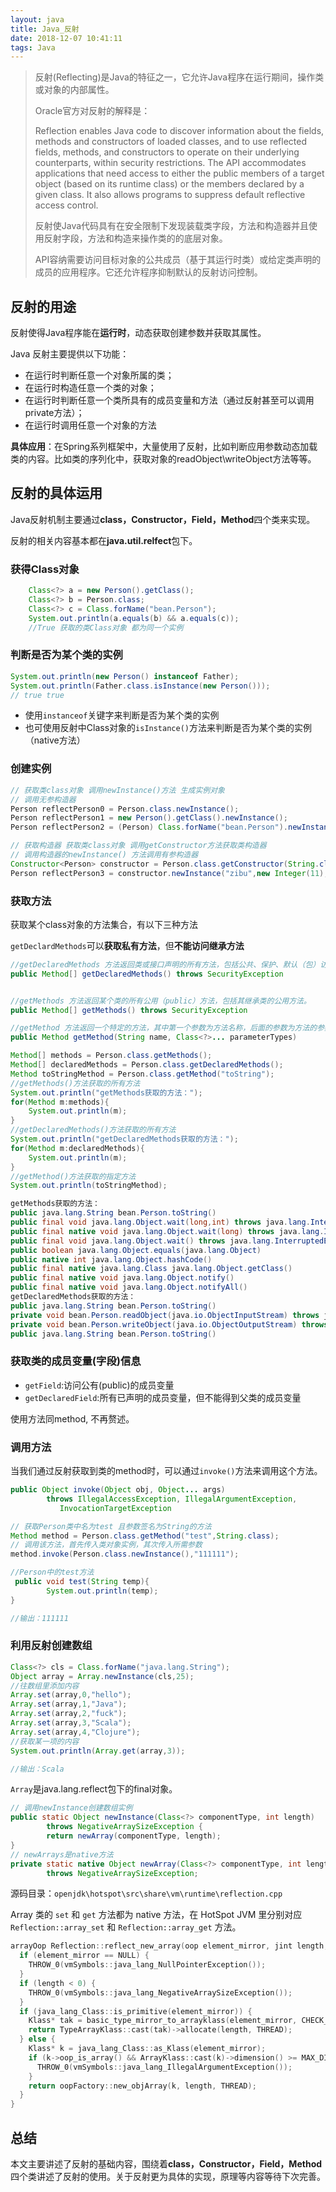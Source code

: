 ```yaml
---
layout: java
title: Java_反射
date: 2018-12-07 10:41:11
tags: Java
---
```


> 反射(Reflecting)是Java的特征之一，它允许Java程序在运行期间，操作类或对象的内部属性。
>
> Oracle官方对反射的解释是：
>
> Reflection enables Java code to discover information about the fields, methods and constructors of loaded classes, and to use reflected fields, methods, and constructors to operate on their underlying counterparts, within security restrictions.
> The API accommodates applications that need access to either the public members of a target object (based on its runtime class) or the members declared by a given class. It also allows programs to suppress default reflective access control.
>
> 反射使Java代码具有在安全限制下发现装载类字段，方法和构造器并且使用反射字段，方法和构造来操作类的的底层对象。
>
> API容纳需要访问目标对象的公共成员（基于其运行时类）或给定类声明的成员的应用程序。它还允许程序抑制默认的反射访问控制。

<!--more-->

## 反射的用途

反射使得Java程序能在**运行时**，动态获取创建参数并获取其属性。

Java 反射主要提供以下功能：

- 在运行时判断任意一个对象所属的类；
- 在运行时构造任意一个类的对象；
- 在运行时判断任意一个类所具有的成员变量和方法（通过反射甚至可以调用private方法）；
- 在运行时调用任意一个对象的方法

**具体应用**：在Spring系列框架中，大量使用了反射，比如判断应用参数动态加载类的内容。比如类的序列化中，获取对象的readObject\writeObject方法等等。

## 反射的具体运用

Java反射机制主要通过**class，Constructor，Field，Method**四个类来实现。

反射的相关内容基本都在**java.util.relfect**包下。

### 获得Class对象

```java
    Class<?> a = new Person().getClass();
    Class<?> b = Person.class;
    Class<?> c = Class.forName("bean.Person");
    System.out.println(a.equals(b) && a.equals(c));
	//True 获取的类Class对象 都为同一个实例
```

### 判断是否为某个类的实例

```java
System.out.println(new Person() instanceof Father);
System.out.println(Father.class.isInstance(new Person()));
// true true
```

* 使用`instanceof`关键字来判断是否为某个类的实例
* 也可使用反射中Class对象的`isInstance()`方法来判断是否为某个类的实例（native方法）

### 创建实例

```java
// 获取类class对象 调用newInstance()方法 生成实例对象
// 调用无参构造器
Person reflectPerson0 = Person.class.newInstance();
Person reflectPerson1 = new Person().getClass().newInstance();
Person reflectPerson2 = (Person) Class.forName("bean.Person").newInstance();

// 获取构造器 获取类class对象 调用getConstructor方法获取类构造器
// 调用构造器的newInstance() 方法调用有参构造器
Constructor<Person> constructor = Person.class.getConstructor(String.class,Integer.class,Gender.class);
Person reflectPerson3 = constructor.newInstance("zibu",new Integer(11),Gender.MALE);
```

### 获取方法

获取某个class对象的方法集合，有以下三种方法

`getDeclardMethods`可以**获取私有方法**，但**不能访问继承方法**

```java
//getDeclaredMethods 方法返回类或接口声明的所有方法，包括公共、保护、默认（包）访问和私有方法，但不包括继承的方法。
public Method[] getDeclaredMethods() throws SecurityException


//getMethods 方法返回某个类的所有公用（public）方法，包括其继承类的公用方法。
public Method[] getMethods() throws SecurityException

//getMethod 方法返回一个特定的方法，其中第一个参数为方法名称，后面的参数为方法的参数对应Class的对象。(只能获取类的公有方法)
public Method getMethod(String name, Class<?>... parameterTypes)

```

```java
Method[] methods = Person.class.getMethods();
Method[] declaredMethods = Person.class.getDeclaredMethods();
Method toStringMethod = Person.class.getMethod("toString");
//getMethods()方法获取的所有方法
System.out.println("getMethods获取的方法：");
for(Method m:methods){
    System.out.println(m);
}
//getDeclaredMethods()方法获取的所有方法
System.out.println("getDeclaredMethods获取的方法：");
for(Method m:declaredMethods){
    System.out.println(m);
}
//getMethod()方法获取的指定方法
System.out.println(toStringMethod);

getMethods获取的方法：
public java.lang.String bean.Person.toString()
public final void java.lang.Object.wait(long,int) throws java.lang.InterruptedException
public final native void java.lang.Object.wait(long) throws java.lang.InterruptedException
public final void java.lang.Object.wait() throws java.lang.InterruptedException
public boolean java.lang.Object.equals(java.lang.Object)
public native int java.lang.Object.hashCode()
public final native java.lang.Class java.lang.Object.getClass()
public final native void java.lang.Object.notify()
public final native void java.lang.Object.notifyAll()
getDeclaredMethods获取的方法：
public java.lang.String bean.Person.toString()
private void bean.Person.readObject(java.io.ObjectInputStream) throws java.io.IOException,java.lang.ClassNotFoundException
private void bean.Person.writeObject(java.io.ObjectOutputStream) throws java.io.IOException
public java.lang.String bean.Person.toString()

```

### 获取类的成员变量(字段)信息

* `getField`:访问公有(public)的成员变量
* `getDeclaredField`:所有已声明的成员变量，但不能得到父类的成员变量

使用方法同method, 不再赘述。

### 调用方法

当我们通过反射获取到类的method时，可以通过`invoke()`方法来调用这个方法。

```java
public Object invoke(Object obj, Object... args)
        throws IllegalAccessException, IllegalArgumentException,
           InvocationTargetException
```

```java
// 获取Person类中名为test 且参数签名为String的方法
Method method = Person.class.getMethod("test",String.class);
// 调用该方法，首先传入类对象实例，其次传入所需参数
method.invoke(Person.class.newInstance(),"111111");

//Person中的test方法 
 public void test(String temp){
        System.out.println(temp);
}

//输出：111111
```

### 利用反射创建数组

```java
Class<?> cls = Class.forName("java.lang.String");
Object array = Array.newInstance(cls,25);
//往数组里添加内容
Array.set(array,0,"hello");
Array.set(array,1,"Java");
Array.set(array,2,"fuck");
Array.set(array,3,"Scala");
Array.set(array,4,"Clojure");
//获取某一项的内容
System.out.println(Array.get(array,3));

//输出：Scala
```

`Array`是java.lang.reflect包下的final对象。

```java
// 调用newInstance创建数组实例
public static Object newInstance(Class<?> componentType, int length)
        throws NegativeArraySizeException {
        return newArray(componentType, length);
}
// newArrays是native方法 
private static native Object newArray(Class<?> componentType, int length)
        throws NegativeArraySizeException;
```

源码目录：`openjdk\hotspot\src\share\vm\runtime\reflection.cpp`

Array 类的 `set` 和 `get` 方法都为 native 方法，在 HotSpot JVM 里分别对应 `Reflection::array_set` 和 `Reflection::array_get` 方法。

```c++
arrayOop Reflection::reflect_new_array(oop element_mirror, jint length, TRAPS) {
  if (element_mirror == NULL) {
    THROW_0(vmSymbols::java_lang_NullPointerException());
  }
  if (length < 0) {
    THROW_0(vmSymbols::java_lang_NegativeArraySizeException());
  }
  if (java_lang_Class::is_primitive(element_mirror)) {
    Klass* tak = basic_type_mirror_to_arrayklass(element_mirror, CHECK_NULL);
    return TypeArrayKlass::cast(tak)->allocate(length, THREAD);
  } else {
    Klass* k = java_lang_Class::as_Klass(element_mirror);
    if (k->oop_is_array() && ArrayKlass::cast(k)->dimension() >= MAX_DIM) {
      THROW_0(vmSymbols::java_lang_IllegalArgumentException());
    }
    return oopFactory::new_objArray(k, length, THREAD);
  }
}
```

## 总结

本文主要讲述了反射的基础内容，围绕着**class，Constructor，Field，Method**四个类讲述了反射的使用。关于反射更为具体的实现，原理等内容等待下次完善。